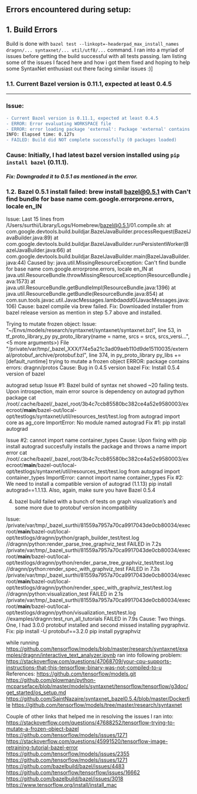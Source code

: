 ## Errors encountered during setup:	
	
## 1. Build Errors
Build is done with `bazel test --linkopt=-headerpad_max_install_names dragnn/... syntaxnet/... util/utf8/...` command.
I ran into a myriad of issues before getting the build successful with all tests passing.
Iam listing some of the issues I faced here and how i got them fixed and hoping to help some SyntaxNet enthusiast out there facing similar issues :)]

### 1.1. Current Bazel version is 0.11.1, expected at least 0.4.5
<hr/>

### Issue:
```diff
- Current Bazel version is 0.11.1, expected at least 0.4.5
- ERROR: Error evaluating WORKSPACE file
- ERROR: error loading package 'external': Package 'external' contains errors
INFO: Elapsed time: 0.127s
- FAILED: Build did NOT complete successfully (0 packages loaded)
```
### Cause: Initially, I had latest bazel version installed using `pip install bazel` (0.11.1).
##### Fix: Downgraded it to 0.5.1 as mentioned in the error.

### 1.2. Bazel 0.5.1 install failed: brew install bazel@0.5.1 with Can't find bundle for base name com.google.errorprone.errors, locale en_IN
Issue:
Last 15 lines from /Users/surthi/Library/Logs/Homebrew/bazel@0.5.1/01.compile.sh:
at com.google.devtools.build.buildjar.BazelJavaBuilder.processRequest(BazelJavaBuilder.java:89)
at com.google.devtools.build.buildjar.BazelJavaBuilder.runPersistentWorker(BazelJavaBuilder.java:66)
at com.google.devtools.build.buildjar.BazelJavaBuilder.main(BazelJavaBuilder.java:44) Caused by: java.util.MissingResourceException: Can't find bundle for base name com.google.errorprone.errors, locale en_IN
at java.util.ResourceBundle.throwMissingResourceException(ResourceBundle.java:1573)
at java.util.ResourceBundle.getBundleImpl(ResourceBundle.java:1396)
at java.util.ResourceBundle.getBundle(ResourceBundle.java:854)
at com.sun.tools.javac.util.JavacMessages.lambda$add$0(JavacMessages.java:106)
Cause: bazel compile via brew failed.
Fix: Downloaded installer from bazel release version as mention in step 5.7 above and installed.

Trying to mutate frozen object:
Issue:
“~/Envs/models/research/syntaxnet/syntaxnet/syntaxnet.bzl”, line 53, in tf_proto_library_py py_proto_library(name = name, srcs = srcs, srcs_versi...", <5 more arguments>) File "/private/var/tmp/_bazel_XXX/f74e5a21c3ad09aeb110d9de15110035/external/protobuf_archive/protobuf.bzl", line 374, in py_proto_library py_libs += [default_runtime] trying to mutate a frozen object ERROR: package contains errors: dragnn/protos
Cause: Bug in 0.4.5 version bazel
Fix: Install 0.5.4 version of bazel

autograd setup
Issue #1:
Bazel build of syntax net showed ~20 failing tests. Upon introspection, main error source is dependency on autograd python package
cat /root/.cache/bazel/_bazel_root/3b4c7ccb85580bc382ce4a52e9580003/execroot/__main__/bazel-out/local-opt/testlogs/syntaxnet/util/resources_test/test.log
from autograd import core as ag_core ImportError: No module named autograd
Fix #1: pip install autograd

Issue #2: cannot import name container_types
Cause: Upon fixing with pip install autograd succesfully installs the package and throws a name import error
cat /root/.cache/bazel/_bazel_root/3b4c7ccb85580bc382ce4a52e9580003/execroot/__main__/bazel-out/local-opt/testlogs/syntaxnet/util/resources_test/test.log
from autograd import container_types ImportError: cannot import name container_types
Fix #2: We need to install a compatible version of autograd (1.1.13) pip install autograd==1.1.13.
Also, again, make sure you have Bazel 0.5.4

4. bazel build failed with a bunch of tests on graph visualization’s and some more due to protobuf version incompatibility

Issue:
/private/var/tmp/_bazel_surthi/81559a7957a70ca9917043de0cb80034/execroot/__main__/bazel-out/local-opt/testlogs/dragnn/python/graph_builder_test/test.log
//dragnn/python:render_parse_tree_graphviz_test                          FAILED in 7.2s
/private/var/tmp/_bazel_surthi/81559a7957a70ca9917043de0cb80034/execroot/__main__/bazel-out/local-opt/testlogs/dragnn/python/render_parse_tree_graphviz_test/test.log
//dragnn/python:render_spec_with_graphviz_test                           FAILED in 7.3s
/private/var/tmp/_bazel_surthi/81559a7957a70ca9917043de0cb80034/execroot/__main__/bazel-out/local-opt/testlogs/dragnn/python/render_spec_with_graphviz_test/test.log
//dragnn/python:visualization_test                                       FAILED in 2.1s
/private/var/tmp/_bazel_surthi/81559a7957a70ca9917043de0cb80034/execroot/__main__/bazel-out/local-opt/testlogs/dragnn/python/visualization_test/test.log
//examples/dragnn:test_run_all_tutorials                                 FAILED in 7.9s
Cause: Two things. One, I had 3.0.0 protobuf installed and second missed installing pygraphviz.
Fix:
pip install -U protobuf==3.2.0
pip install pygraphviz

while running https://github.com/tensorflow/models/blob/master/research/syntaxnet/examples/dragnn/interactive_text_analyzer.ipynb ran into following problem:  https://stackoverflow.com/questions/47068709/your-cpu-supports-instructions-that-this-tensorflow-binary-was-not-compiled-to-u
References:
https://github.com/tensorflow/models.git
https://github.com/plowman/python-mcparseface/blob/master/models/syntaxnet/tensorflow/tensorflow/g3doc/get_started/os_setup.md
https://github.com/SaintNazaire/syntaxnet_bazel0.5.4/blob/master/Dockerfile
https://github.com/tensorflow/models/tree/master/research/syntaxnet

Couple of other links that helped me in resolving the issues I ran into:
https://stackoverflow.com/questions/47688252/tensorflow-trying-to-mutate-a-frozen-object-bazel
https://github.com/tensorflow/models/issues/1271
https://stackoverflow.com/questions/45991520/tensorflow-image-retraining-tutorial-bazel-error
https://github.com/tensorflow/models/issues/2355
https://github.com/tensorflow/models/issues/1271
https://github.com/bazelbuild/bazel/issues/4483
https://github.com/tensorflow/tensorflow/issues/16662
https://github.com/bazelbuild/bazel/issues/3018
https://www.tensorflow.org/install/install_mac
